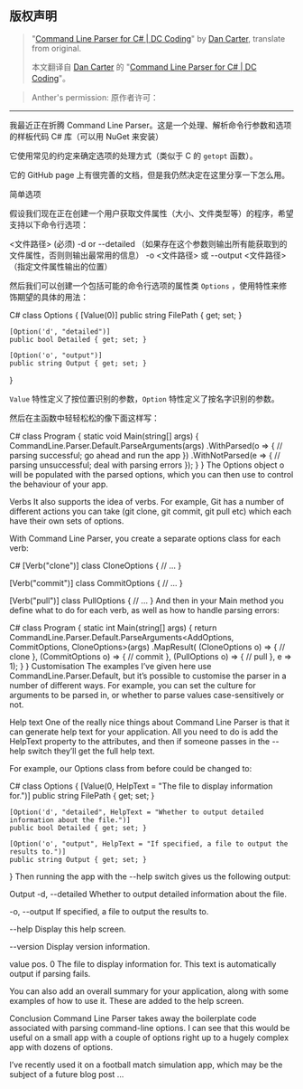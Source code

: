 
## 版权声明

> "[Command Line Parser for C# | DC Coding](https://codingblog.carterdan.net/2019/04/12/command-line-parser/)" by [Dan Carter](https://codingblog.carterdan.net/About/), ‎translate from original.
>  
> 本文翻译自 [Dan Carter](https://codingblog.carterdan.net/About/) 的 "[Command Line Parser for C# | DC Coding](https://codingblog.carterdan.net/2019/04/12/command-line-parser/)"。

> Anther's permission:
> 原作者许可：
> 

---

我最近正在折腾 Command Line Parser。这是一个处理、解析命令行参数和选项的样板代码 C# 库（可以用 NuGet 来安装）

它使用常见的约定来确定选项的处理方式（类似于 C 的 `getopt` 函数）。

它的 GitHub page 上有很完善的文档，但是我仍然决定在这里分享一下怎么用。

简单选项

假设我们现在正在创建一个用户获取文件属性（大小、文件类型等）的程序，希望支持以下命令行选项：

<文件路径> (必须)
-d or --detailed （如果存在这个参数则输出所有能获取到的文件属性，否则则输出最常用的信息）
-o <文件路径> 或 --output <文件路径> （指定文件属性输出的位置）

然后我们可以创建一个包括可能的命令行选项的属性类 `Options` ，使用特性来修饰期望的具体的用法：

C#
class Options
{
    [Value(0)]
    public string FilePath { get; set; }

    [Option('d', "detailed")]
    public bool Detailed { get; set; }

    [Option('o', "output")]
    public string Output { get; set; }
}

`Value` 特性定义了按位置识别的参数，`Option` 特性定义了按名字识别的参数。

然后在主函数中轻轻松松的像下面这样写：

C#
class Program
{
    static void Main(string[] args)
    {
        CommandLine.Parser.Default.ParseArguments<Options>(args)
            .WithParsed<Options>(o => {
                // parsing successful; go ahead and run the app
            })
            .WithNotParsed<Options>(e => {
                // parsing unsuccessful; deal with parsing errors
            });
    }
}
The Options object o will be populated with the parsed options, which you can then use to control the behaviour of your app.

Verbs
It also supports the idea of verbs. For example, Git has a number of different actions you can take (git clone, git commit, git pull etc) which each have their own sets of options.

With Command Line Parser, you create a separate options class for each verb:

C#
[Verb("clone")]
class CloneOptions {
    // ...
}

[Verb("commit")]
class CommitOptions {
    // ...
}

[Verb("pull")]
class PullOptions {
    // ...
}
And then in your Main method you define what to do for each verb, as well as how to handle parsing errors:

C#
class Program
{
    static int Main(string[] args) 
    {
        return CommandLine.Parser.Default.ParseArguments<AddOptions, CommitOptions, CloneOptions>(args)
            .MapResult(
                (CloneOptions o) => { 
                    // clone
                },
                (CommitOptions o) => {
                    // commit
                },
                (PullOptions o) => {
                    // pull
                },
                e => 1);
    }
}
Customisation
The examples I’ve given here use CommandLine.Parser.Default, but it’s possible to customise the parser in a number of different ways. For example, you can set the culture for arguments to be parsed in, or whether to parse values case-sensitively or not.

Help text
One of the really nice things about Command Line Parser is that it can generate help text for your application. All you need to do is add the HelpText property to the attributes, and then if someone passes in the --help switch they’ll get the full help text.

For example, our Options class from before could be changed to:

C#
class Options
{
    [Value(0, HelpText = "The file to display information for.")]
    public string FilePath { get; set; }

    [Option('d', "detailed", HelpText = "Whether to output detailed information about the file.")]
    public bool Detailed { get; set; }

    [Option('o', "output", HelpText = "If specified, a file to output the results to.")]
    public string Output { get; set; }
}
Then running the app with the --help switch gives us the following output:

Output
  -d, --detailed    Whether to output detailed information about the file.

  -o, --output      If specified, a file to output the results to.

  --help            Display this help screen.

  --version         Display version information.

  value pos. 0      The file to display information for.
This text is automatically output if parsing fails.

You can also add an overall summary for your application, along with some examples of how to use it. These are added to the help screen.

Conclusion
Command Line Parser takes away the boilerplate code associated with parsing command-line options. I can see that this would be useful on a small app with a couple of options right up to a hugely complex app with dozens of options.

I’ve recently used it on a football match simulation app, which may be the subject of a future blog post …